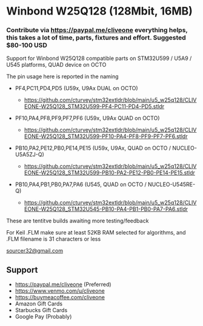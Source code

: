 # Winbond W25Q128 (128Mbit, 16MB)
### Contribute via   https://paypal.me/cliveone  everything helps, this takes a lot of time, parts, fixtures and effort. Suggested $80-100 USD

Support for Winbond W25Q128 compatible parts on STM32U599 / U5A9 / U545 platforms, QUAD device on OCTO

The pin usage here is reported in the naming

  *  PF4,PC11,PD4,PD5  (U59x, U9Ax DUAL on OCTO)  
     *  https://github.com/cturvey/stm32extldr/blob/main/u5_w25q128/CLIVEONE-W25Q128_STM32U599-PF4-PC11-PD4-PD5.stldr

  *  PF10,PA4,PF8,PF9,PF7,PF6  (U59x, U9Ax QUAD on OCTO)  
     *  https://github.com/cturvey/stm32extldr/blob/main/u5_w25q128/CLIVEONE-W25Q128_STM32U599-PF10-PA4-PF8-PF9-PF7-PF6.stldr

  *  PB10,PA2,PE12,PB0,PE14,PE15  (U59x, U9Ax, QUAD on OCTO / NUCLEO-U5A5ZJ-Q)
     *  https://github.com/cturvey/stm32extldr/blob/main/u5_w25q128/CLIVEONE-W25Q128_STM32U599-PB10-PA2-PE12-PB0-PE14-PE15.stldr

  *  PB10,PA4,PB1,PB0,PA7,PA6  (U545, QUAD on OCTO / NUCLEO-U545RE-Q)
     *  https://github.com/cturvey/stm32extldr/blob/main/u5_w25q128/CLIVEONE-W25Q128_STM32U545-PB10-PA4-PB1-PB0-PA7-PA6.stldr

These are tentitve builds awaiting more testing/feedback

For Keil .FLM make sure at least 52KB RAM selected for algorithms, and .FLM filename is 31 characters or less

 sourcer32@gmail.com
 
##  Support
 
  *  https://paypal.me/cliveone (Preferred)
  *  https://www.venmo.com/u/cliveone
  *  https://buymeacoffee.com/cliveone
  *  Amazon Gift Cards
  *  Starbucks Gift Cards
  *  Google Pay (Probably) 
